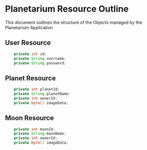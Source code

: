 # Planetarium Resource Outline
This document outlines the structure of the Objects managed by the Planetarium Application

## User Resource
```java
    private int id;
    private String username;
    private String password;
```

## Planet Resource
```java
    private int planetId;
    private String planetName;
    private int ownerId;
    private byte[] imageData;
```

## Moon Resource
```java
    private int moonId;
    private String moonName;
    private int ownerId;
    private byte[] imageData;
```